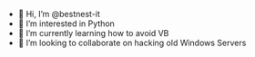 - 👋 Hi, I’m @bestnest-it
- 👀 I’m interested in Python
- 🌱 I’m currently learning how to avoid VB
- 💞️ I’m looking to collaborate on hacking old Windows Servers

<!---
bestnest-it/bestnest-it is a ✨ special ✨ repository because its `README.md` (this file) appears on your GitHub profile.
You can click the Preview link to take a look at your changes.
--->
